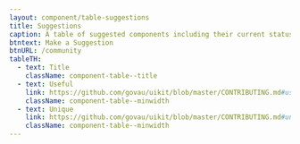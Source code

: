 ```yaml
---
layout: component/table-suggestions
title: Suggestions
caption: A table of suggested components including their current status.
btntext: Make a Suggestion
btnURL: /community
tableTH:
  - text: Title
    className: component-table--title
  - text: Useful
    link: https://github.com/govau/uikit/blob/master/CONTRIBUTING.md#useful
    className: component-table--minwidth
  - text: Unique
    link: https://github.com/govau/uikit/blob/master/CONTRIBUTING.md#unique
    className: component-table--minwidth
---
```

